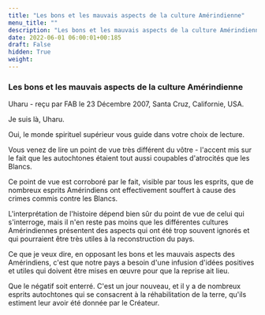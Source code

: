 ```yaml
---
title: "Les bons et les mauvais aspects de la culture Amérindienne"
menu_title: ""
description: "Les bons et les mauvais aspects de la culture Amérindienne"
date: 2022-06-01 06:00:01+00:185
draft: False
hidden: True
weight:
---
```

### Les bons et les mauvais aspects de la culture Amérindienne

Uharu - reçu par FAB le 23 Décembre 2007, Santa Cruz, Californie, USA.

Je suis là, Uharu.

Oui, le monde spirituel supérieur vous guide dans votre choix de lecture.

Vous venez de lire un point de vue très différent du vôtre - l'accent mis sur le fait que les autochtones étaient tout aussi coupables d'atrocités que les Blancs.

Ce point de vue est corroboré par le fait, visible par tous les esprits, que de nombreux esprits Amérindiens ont effectivement souffert à cause des crimes commis contre les Blancs.

L'interprétation de l'histoire dépend bien sûr du point de vue de celui qui s'interroge, mais il n'en reste pas moins que les différentes cultures Amérindiennes présentent des aspects qui ont été trop souvent ignorés et qui pourraient être très utiles à la reconstruction du pays.

Ce que je veux dire, en opposant les bons et les mauvais aspects des Amérindiens, c'est que notre pays a besoin d'une infusion d'idées positives et utiles qui doivent être mises en œuvre pour que la reprise ait lieu.

Que le négatif soit enterré. C'est un jour nouveau, et il y a de nombreux esprits autochtones qui se consacrent à la réhabilitation de la terre, qu'ils estiment leur avoir été donnée par le Créateur.